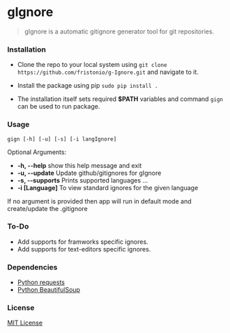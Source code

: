 # gIgnore
> gIgnore is a automatic gitignore generator tool for git repositories.

### Installation

* Clone the repo to your local system using `git clone https://github.com/fristonio/g-Ignore.git` and navigate to it.

* Install the package using pip `sudo pip install .`

* The installation itself sets required **$PATH** variables and command `gign` can be used to run package.

### Usage

`gign [-h] [-u] [-s] [-i langIgnore]`

Optional Arguments:

  * **-h, --help**            show this help message and exit
  * **-u, --update**          Update github/gitignores for gIgnore
  * **-s, --supports**        Prints supported languages ...
  * **-i [Language]** 		  To view standard ignores for the given language

 If no argument is provided then app will run in default mode and create/update the .gitignore 

### To-Do

* Add supports for framworks specific ignores.
* Add supports for text-editors specific ignores.

### Dependencies

* [Python requests](https://pypi.python.org/pypi/requests)
* [Python BeautifulSoup](https://pypi.python.org/pypi/beautifulsoup4)

### License

[MIT License](https://github.com/fristonio/g-Ignore/blob/master/LICENSE.md)
